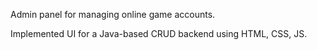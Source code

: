 Admin panel for managing online game accounts.

Implemented UI for a Java-based CRUD backend using HTML, CSS, JS.
